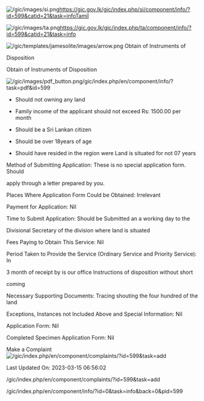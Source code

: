 <!-- Source: https://gic.gov.lk/gic/index.php/en/component/info/?id=599&catid=21&task=info -->

![/gic/images/si.png](/gic/images/si.png)https://gic.gov.lk/gic/index.php/si/component/info/?id=599&catid=21&task=infoTamil

![/gic/images/ta.png](/gic/images/ta.png)https://gic.gov.lk/gic/index.php/ta/component/info/?id=599&catid=21&task=info

![/gic/templates/jamesolite/images/arrow.png](/gic/templates/jamesolite/images/arrow.png) Obtain of Instruments of

Disposition

Obtain of Instruments of Disposition

![/gic/images/pdf_button.png](/gic/images/pdf_button.png)/gic/index.php/en/component/info/?task=pdf&id=599

 * Should not owning any land

 * Family income of the applicant should not exceed Rs: 1500.00 per month

 * Should be a Sri Lankan citizen

 * Should be over 18years of age

 * Should have resided in the region were Land is situated for not 07 years

Method of Submitting Application: These is no special application form. Should

apply through a letter prepared by you.

Places Where Application Form Could be Obtained: Irrelevant

Payment for Application: Nil

Time to Submit Application: Should be Submitted an a working day to the

Divisional Secretary of the division where land is situated

Fees Paying to Obtain This Service: Nil

Period Taken to Provide the Service (Ordinary Service and Priority Service): In

3 month of receipt by is our office Instructions of disposition without short

coming

Necessary Supporting Documents: Tracing shouting the four hundred of the land

Exceptions, Instances not Included Above and Special Information: Nil

Application Form: Nil

Completed Specimen Application Form: Nil

Make a Complaint ![/gic/index.php/en/component/complaints/?id=599&task=add](/gic/index.php/en/component/complaints/?id=599&task=add)

Last Updated On: 2023-03-15 06:56:02

/gic/index.php/en/component/complaints/?id=599&task=add

/gic/index.php/en/component/info/?id=0&task=info&back=0&pid=599